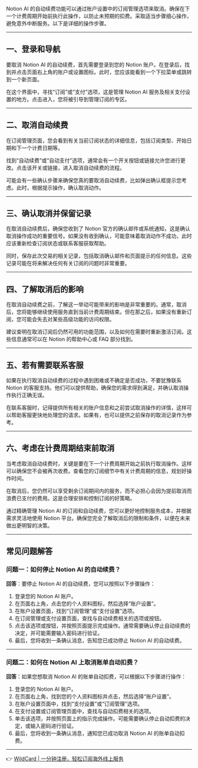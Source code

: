 Notion AI 的自动续费功能可以通过账户设置中的订阅管理选项来取消。确保在下一个计费周期开始前执行此操作，以防止未预期的扣费。采取适当步骤细心操作，避免意外中断服务。以下是详细的操作步骤。

---

## 一、登录和导航

要取消 Notion AI 的自动续费，首先需要登录到您的 Notion 账户。在登录后，找到并点击页面右上角的账户或设置图标。此时，您应该能看到一个下拉菜单或跳转到一个新页面。

在这个界面中，寻找“订阅”或“支付”选项，这是管理 Notion AI 服务及相关支付设置的地方。点击进入，您将被引导到管理订阅的专区。

---

## 二、取消自动续费

在订阅管理页面，您会看到有关当前订阅状态的详细信息，包括订阅类型、开始日期和下一个计费日期等。

找到“自动续费”或“自动支付”选项，通常会有一个开关按钮或链接允许您进行更改。点击该开关或链接，进入取消自动续费的流程。

可能会有一些确认步骤来确保您真的要取消自动续费，比如弹出确认框提示您考虑。此时，根据提示操作，确认取消动作。

---

## 三、确认取消并保留记录

在取消自动续费后，确保您收到了 Notion 官方的确认邮件或系统通知，这是确认取消操作成功的重要信号。如果没有收到确认，可能意味着取消动作不成功，此时应该重新检查订阅状态或联系客服获取帮助。

同时，保存此次交易的相关记录，包括取消确认邮件和页面提示的任何信息。这些记录可能在将来解决任何有关订阅的问题时非常重要。

---

## 四、了解取消后的影响

在取消自动续费之前，了解这一举动可能带来的影响是非常重要的。通常，取消后，您将能够继续使用服务直到当前计费周期结束。但在那之后，如果没有重新订阅，您可能会失去对某些高级功能的访问权限。

建议查明在取消订阅后仍然可用的功能范围，以及如何在需要时重新激活订阅。这些信息通常可以在 Notion 的帮助中心或 FAQ 部分找到。

---

## 五、若有需要联系客服

如果在执行取消自动续费的过程中遇到困难或不确定是否成功，不要犹豫联系 Notion 的客服支持。他们可以提供帮助，确保您的需求得到满足，并确认取消操作执行正确无误。

在联系客服时，记得提供所有相关的账户信息和之前尝试取消操作的详情，这样可以帮助客服更快地处理您的请求。如果有，也可以提供之前保存的取消记录作为参考。

---

## 六、考虑在计费周期结束前取消

当考虑取消自动续费时，关键是要在下一个计费周期开始之前执行取消操作。这样可以确保您不会被再次收费。查看您的订阅细节中有关计费周期的信息，规划好操作时间。

在取消后，您仍然可以享受剩余订阅期间内的服务，而不必担心会因为提前取消而浪费已支付的费用。这是合理安排和控制订阅的好策略。

通过精确管理 Notion AI 的订阅和自动续费，您可以更好地控制服务成本，并根据需求灵活地使用 Notion 平台。确保您完全了解取消后的限制和条件，以便在未来做出更明智的决策。

---

## 常见问题解答

### 问题一：如何停止 Notion AI 的自动续费？

**回答**：要停止 Notion AI 的自动续费，您可以按照以下步骤操作：

1. 登录您的 Notion AI 账户。
2. 在页面右上角，点击您的个人资料图标，然后选择“账户设置”。
3. 在账户设置页面，找到“订阅管理”或“支付设置”选项。
4. 在订阅管理或支付设置页面，查找与自动续费相关的选项或按钮。
5. 点击该选项或按钮，并按照页面提示完成操作。通常需要确认停止自动续费的决定，并可能需要输入密码进行验证。
6. 最后，您将收到一条确认消息，告知您已成功停止 Notion AI 的自动续费。

---

### 问题二：如何在 Notion AI 上取消账单自动扣费？

**回答**：如果您想取消 Notion AI 的账单自动扣费，可以根据以下步骤进行操作：

1. 登录您的 Notion AI 账户。
2. 在页面右上角，找到您的个人资料图标并点击，然后选择“账户设置”。
3. 在账户设置页面中，找到“支付设置”或“订阅管理”选项。
4. 在支付设置或订阅管理页面中，查找与自动扣费相关的选项。
5. 单击该选项，并按照页面上的指示完成操作。可能需要确认停止自动扣费的决定，或输入密码进行验证。
6. 最后，您将收到一条确认消息，通知您已成功取消 Notion AI 的账单自动扣费。

---

👉 [WildCard | 一分钟注册，轻松订阅海外线上服务](https://bit.ly/bewildcard)